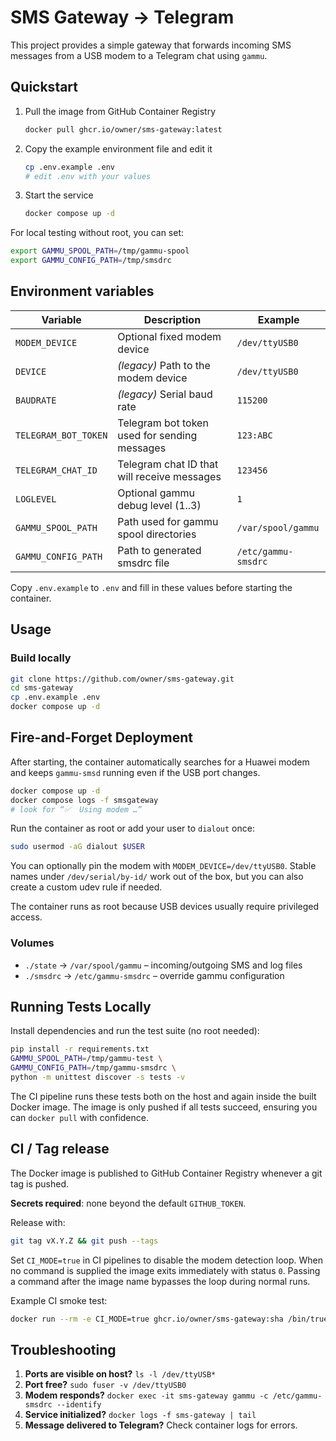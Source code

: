 # SMS Gateway → Telegram

This project provides a simple gateway that forwards incoming SMS messages from a USB modem to a Telegram chat using `gammu`.

## Quickstart
1. Pull the image from GitHub Container Registry
   ```sh
   docker pull ghcr.io/owner/sms-gateway:latest
   ```
2. Copy the example environment file and edit it
   ```sh
   cp .env.example .env
   # edit .env with your values
   ```
3. Start the service
   ```sh
   docker compose up -d
   ```

For local testing without root, you can set:
```sh
export GAMMU_SPOOL_PATH=/tmp/gammu-spool
export GAMMU_CONFIG_PATH=/tmp/smsdrc
```

## Environment variables
| Variable | Description | Example |
|----------|-------------|---------|
| `MODEM_DEVICE` | Optional fixed modem device | `/dev/ttyUSB0` |
| `DEVICE` | *(legacy)* Path to the modem device | `/dev/ttyUSB0` |
| `BAUDRATE` | *(legacy)* Serial baud rate | `115200` |
| `TELEGRAM_BOT_TOKEN` | Telegram bot token used for sending messages | `123:ABC` |
| `TELEGRAM_CHAT_ID` | Telegram chat ID that will receive messages | `123456` |
| `LOGLEVEL` | Optional gammu debug level (1..3) | `1` |
| `GAMMU_SPOOL_PATH` | Path used for gammu spool directories | `/var/spool/gammu` |
| `GAMMU_CONFIG_PATH` | Path to generated smsdrc file | `/etc/gammu-smsdrc` |

Copy `.env.example` to `.env` and fill in these values before starting the container.

## Usage
### Build locally
```bash
git clone https://github.com/owner/sms-gateway.git
cd sms-gateway
cp .env.example .env
docker compose up -d
```

## Fire-and-Forget Deployment
After starting, the container automatically searches for a Huawei modem and keeps
`gammu-smsd` running even if the USB port changes.

```bash
docker compose up -d
docker compose logs -f smsgateway
# look for “✅  Using modem …”
```

Run the container as root or add your user to `dialout` once:
```bash
sudo usermod -aG dialout $USER
```

You can optionally pin the modem with `MODEM_DEVICE=/dev/ttyUSB0`.
Stable names under `/dev/serial/by-id/` work out of the box, but you can also
create a custom udev rule if needed.

The container runs as root because USB devices usually require privileged access.

### Volumes
- `./state` → `/var/spool/gammu` – incoming/outgoing SMS and log files
- `./smsdrc` → `/etc/gammu-smsdrc` – override gammu configuration

## Running Tests Locally
Install dependencies and run the test suite (no root needed):
```sh
pip install -r requirements.txt
GAMMU_SPOOL_PATH=/tmp/gammu-test \
GAMMU_CONFIG_PATH=/tmp/gammu-smsdrc \
python -m unittest discover -s tests -v
```

The CI pipeline runs these tests both on the host and again inside the built
Docker image. The image is only pushed if all tests succeed, ensuring you can
`docker pull` with confidence.

## CI / Tag release
The Docker image is published to GitHub Container Registry whenever a git tag is pushed.

**Secrets required**: none beyond the default `GITHUB_TOKEN`.

Release with:

```sh
git tag vX.Y.Z && git push --tags
```

Set `CI_MODE=true` in CI pipelines to disable the modem detection loop. When no
command is supplied the image exits immediately with status `0`. Passing a
command after the image name bypasses the loop during normal runs.

Example CI smoke test:

```sh
docker run --rm -e CI_MODE=true ghcr.io/owner/sms-gateway:sha /bin/true
```

## Troubleshooting
1. **Ports are visible on host?** `ls -l /dev/ttyUSB*`
2. **Port free?** `sudo fuser -v /dev/ttyUSB0`
3. **Modem responds?** `docker exec -it sms-gateway gammu -c /etc/gammu-smsdrc --identify`
4. **Service initialized?** `docker logs -f sms-gateway | tail`
5. **Message delivered to Telegram?** Check container logs for errors.

